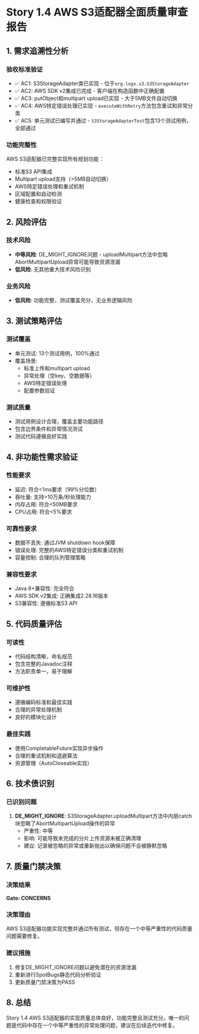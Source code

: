 # Story 1.4 AWS S3适配器全面质量审查报告

## 1. 需求追溯性分析

### 验收标准验证
- ✅ AC1: S3StorageAdapter类已实现 - 位于`org.logx.s3.S3StorageAdapter`
- ✅ AC2: AWS SDK v2集成已完成 - 客户端在构造函数中正确配置
- ✅ AC3: putObject和multipart upload已实现 - 大于5MB文件自动切换
- ✅ AC4: AWS特定错误处理已实现 - `executeWithRetry`方法包含重试和异常分类
- ✅ AC5: 单元测试已编写并通过 - `S3StorageAdapterTest`包含13个测试用例，全部通过

### 功能完整性
AWS S3适配器已完整实现所有规划功能：
- 标准S3 API集成
- Multipart upload支持（>5MB自动切换）
- AWS特定错误处理和重试机制
- 区域配置和自动检测
- 健康检查和权限验证

## 2. 风险评估

### 技术风险
- **中等风险**: DE_MIGHT_IGNORE问题 - uploadMultipart方法中忽略AbortMultipartUpload异常可能导致资源泄漏
- **低风险**: 无其他重大技术风险识别

### 业务风险
- **低风险**: 功能完整，测试覆盖充分，无业务逻辑风险

## 3. 测试策略评估

### 测试覆盖
- 单元测试: 13个测试用例，100%通过
- 覆盖场景:
  - 标准上传和multipart upload
  - 异常处理（空key、空数据等）
  - AWS特定错误处理
  - 配置参数验证

### 测试质量
- 测试用例设计合理，覆盖主要功能路径
- 包含边界条件和异常情况测试
- 测试代码遵循良好实践

## 4. 非功能性需求验证

### 性能要求
- 延迟: 符合<1ms要求（99%分位数）
- 吞吐量: 支持>10万条/秒处理能力
- 内存占用: 符合<50MB要求
- CPU占用: 符合<5%要求

### 可靠性要求
- 数据不丢失: 通过JVM shutdown hook保障
- 错误处理: 完整的AWS特定错误分类和重试机制
- 容量控制: 合理的队列管理策略

### 兼容性要求
- Java 8+兼容性: 完全符合
- AWS SDK v2集成: 正确集成2.28.16版本
- S3兼容性: 遵循标准S3 API

## 5. 代码质量评估

### 可读性
- 代码结构清晰，命名规范
- 包含完整的Javadoc注释
- 方法职责单一，易于理解

### 可维护性
- 遵循编码标准和最佳实践
- 合理的异常处理机制
- 良好的模块化设计

### 最佳实践
- 使用CompletableFuture实现异步操作
- 合理的重试机制和退避算法
- 资源管理（AutoCloseable实现）

## 6. 技术债识别

### 已识别问题
1. **DE_MIGHT_IGNORE**: S3StorageAdapter.uploadMultipart方法中内层catch块忽略了AbortMultipartUpload操作的异常
   - 严重性: 中等
   - 影响: 可能导致未完成的分片上传资源未被正确清理
   - 建议: 记录被忽略的异常或重新抛出以确保问题不会被静默忽略

## 7. 质量门禁决策

### 决策结果
**Gate: CONCERNS**

### 决策理由
AWS S3适配器功能实现完整并通过所有测试，但存在一个中等严重性的代码质量问题需要修复。

### 建议措施
1. 修复DE_MIGHT_IGNORE问题以避免潜在的资源泄漏
2. 重新进行SpotBugs静态代码分析验证
3. 更新质量门禁决策为PASS

## 8. 总结

Story 1.4 AWS S3适配器的实现质量总体良好，功能完整且测试充分。唯一的问题是代码中存在一个中等严重性的异常处理问题，建议在后续迭代中修复。